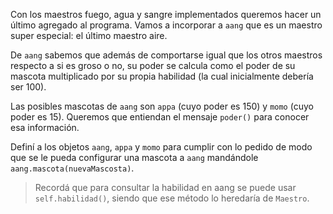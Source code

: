 Con los maestros fuego, agua y sangre implementados queremos hacer un último agregado al programa. Vamos a incorporar a `aang` que es un maestro super especial: el último maestro aire.

De `aang` sabemos que además de comportarse igual que los otros maestros respecto a si es groso o no, su poder se calcula como el poder de su mascota multiplicado por su propia habilidad (la cual inicialmente debería ser 100).

Las posibles mascotas de `aang` son `appa` (cuyo poder es 150) y `momo` (cuyo poder es 15). Queremos que entiendan el mensaje `poder()` para conocer esa información.

Definí a los objetos `aang`, `appa` y `momo` para cumplir con lo pedido de modo que se le pueda configurar una mascota a `aang` mandándole `aang.mascota(nuevaMascosta)`.

> Recordá que para consultar la habilidad en aang se puede usar `self.habilidad()`, siendo que ese método lo heredaría de `Maestro`.
